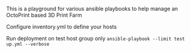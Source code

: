 This is a playground for various ansible playbooks to help manage an OctoPrint based 3D Print Farm


Configure inventory.yml to define your hosts 

Run deployment on test host group only
`ansible-playbook --limit test up.yml --verbose`

